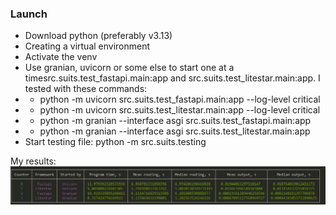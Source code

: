 

### Launch
- Download python (preferably v3.13)
- Creating a virtual environment 
- Activate the venv
- Use granian, uvicorn or some else to start one at a timesrc.suits.test_fastapi.main:app and
src.suits.test_litestar.main:app. I tested with these commands:
- - python -m uvicorn src.suits.test_fastapi.main:app --log-level critical
- - python -m uvicorn src.suits.test_litestar.main:app --log-level critical
- - python -m granian  --interface asgi src.suits.test_fastapi.main:app
- - python -m granian  --interface asgi src.suits.test_litestar.main:app
- Start testing file: python -m src.suits.testing

My results:
![Иллюстрация к проекту](result.jpg)